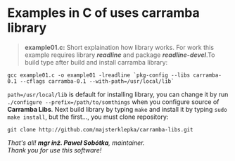# Examples in C of uses carramba library

> **example01.c:** Short explaination how library works. For work this example requires library ***readline*** and package ***readline-devel***.To build type after build and install carramba library:  
```
gcc example01.c -o example01 -lreadline `pkg-config --libs carramba-0.1 --cflags carramba-0.1 --with-path=/usr/local/lib`
```

``path=/usr/local/lib`` is default for installing library, you can change it by run ``./configure --prefix=/path/to/somthings`` when you configure source of **Carramba Libs**. Next build library by typing ``make`` and install it by typing ``sudo make install``, but the first..., you must clone repository:  
```
git clone http://github.com/majsterklepka/carramba-libs.git
```

_That's all! **mgr inż. Paweł Sobótka**, maintainer._  
_Thank you for use this software!_



